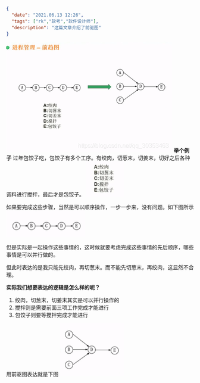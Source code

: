 ```json
{
  "date": "2021.06.13 12:26",
  "tags": ["rk","软考","软件设计师"],
  "description": "这篇文章介绍了前驱图"
}
```

![在这里插入图片描述](../../../assets/content/ruankao/sjs/3.03/01.png)
**举个例子**
过年包饺子吃，包饺子有多个工序。有绞肉，切葱末，切姜末，切好之后各种调料进行搅拌，最后才是包饺子。
![在这里插入图片描述](../../../assets/content/ruankao/sjs/3.03/02.png)


如果要完成这些步骤，当然是可以顺序操作，一步一步来，没有问题。如下图所示
![在这里插入图片描述](../../../assets/content/ruankao/sjs/3.03/03.png)

但是实际是一起操作这些事情的，这时候就要考虑完成这些事情的先后顺序，哪些事情是可以并行做的。

但此时表达的是我只能先绞肉，再切葱末。而不能先切葱末，再绞肉，这显然不合理。

**实际我们想要表达的逻辑是怎么样的呢？**
1. 绞肉，切葱末，切姜末其实是可以并行操作的
2. 搅拌则是需要前面三项工作完成才能进行
3. 包饺子则要等搅拌完成才能进行

用前驱图表达就是下图
![在这里插入图片描述](../../../assets/content/ruankao/sjs/3.03/04.png)
